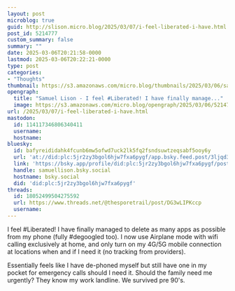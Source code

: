 ```yaml
---
layout: post
microblog: true
guid: http://slison.micro.blog/2025/03/07/i-feel-liberated-i-have.html
post_id: 5214777
custom_summary: false
summary: ""
date: 2025-03-06T20:21:58-0000
lastmod: 2025-03-06T20:22:21-0000
type: post
categories:
- "Thoughts"
thumbnail: https://s3.amazonaws.com/micro.blog/thumbnails/2025/03/06/samuellison.com/1aac86b78a54809a52bed26adfa738d3.png
opengraph:
  title: "Samuel Lison - I feel #Liberated! I have finally manage..."
  image: https://s3.amazonaws.com/micro.blog/opengraph/2025/03/06/5214777.png
url: /2025/03/07/i-feel-liberated-i-have.html
mastodon:
  id: 114117346806340411
  username: 
  hostname: 
bluesky:
  id: bafyreididahk4fcunb6mw5ofwd7uck2lk5fq2fsndsuwtzeqsabf5ooy6y
  url: 'at://did:plc:5jr2zy3bgol6hjw7fxa6pygf/app.bsky.feed.post/3ljqd37mnkn2z'
  link: 'https://bsky.app/profile/did:plc:5jr2zy3bgol6hjw7fxa6pygf/post/3ljqd37mnkn2z'
  handle: samuellison.bsky.social
  hostname: bsky.social
  did: 'did:plc:5jr2zy3bgol6hjw7fxa6pygf'
threads:
  id: 18052499504275592
  url: https://www.threads.net/@thesporetrail/post/DG3wLIPKccp
  username: 
---
```

I feel #Liberated! I have finally managed to delete as many apps as possible from my phone (fully #degoogled too). I now use Airplane mode with wifi calling exclusively at home, and only turn on my 4G/5G mobile connection at locations when and if I need it (no tracking from providers). 

Essentially feels like I have de-phoned myself but still have one in my pocket for emergency calls should I need it.
Should the family need me urgently? They know my work landline. We survived pre 90's.

